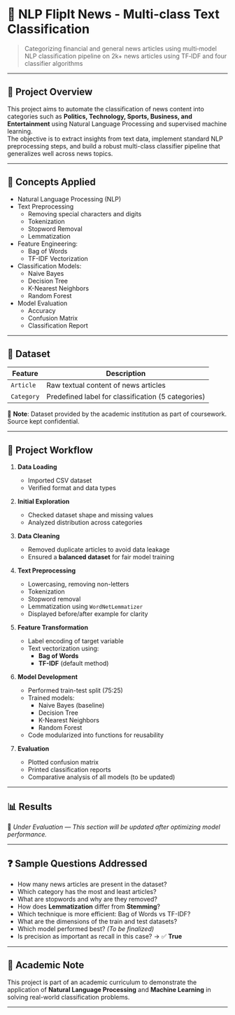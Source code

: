 # 📰 NLP FlipIt News - Multi-class Text Classification

> Categorizing financial and general news articles using multi‑model NLP classification pipeline on 2k+ news articles using TF‑IDF and four classifier algorithms

---

## 📌 Project Overview

This project aims to automate the classification of news content into categories such as **Politics, Technology, Sports, Business, and Entertainment** using Natural Language Processing and supervised machine learning.  
The objective is to extract insights from text data, implement standard NLP preprocessing steps, and build a robust multi-class classifier pipeline that generalizes well across news topics.

---

## 🧠 Concepts Applied

- Natural Language Processing (NLP)
- Text Preprocessing  
  - Removing special characters and digits  
  - Tokenization  
  - Stopword Removal  
  - Lemmatization  
- Feature Engineering:  
  - Bag of Words  
  - TF-IDF Vectorization  
- Classification Models:  
  - Naive Bayes  
  - Decision Tree  
  - K-Nearest Neighbors  
  - Random Forest  
- Model Evaluation  
  - Accuracy  
  - Confusion Matrix  
  - Classification Report

---

## 📂 Dataset

| Feature   | Description                                       |
|-----------|---------------------------------------------------|
| `Article` | Raw textual content of news articles              |
| `Category`| Predefined label for classification (5 categories)|

📝 **Note**: Dataset provided by the academic institution as part of coursework. Source kept confidential.

---

## 🔁 Project Workflow

1. **Data Loading**
   - Imported CSV dataset
   - Verified format and data types

2. **Initial Exploration**
   - Checked dataset shape and missing values
   - Analyzed distribution across categories

3. **Data Cleaning**
   - Removed duplicate articles to avoid data leakage
   - Ensured a **balanced dataset** for fair model training

4. **Text Preprocessing**
   - Lowercasing, removing non-letters
   - Tokenization
   - Stopword removal
   - Lemmatization using `WordNetLemmatizer`
   - Displayed before/after example for clarity

5. **Feature Transformation**
   - Label encoding of target variable
   - Text vectorization using:
     - **Bag of Words**
     - **TF-IDF** (default method)

6. **Model Development**
   - Performed train-test split (75:25)
   - Trained models:
     - Naive Bayes (baseline)
     - Decision Tree
     - K-Nearest Neighbors
     - Random Forest
   - Code modularized into functions for reusability

7. **Evaluation**
   - Plotted confusion matrix
   - Printed classification reports
   - Comparative analysis of all models (to be updated)

---

## 📊 Results

🚧 _Under Evaluation — This section will be updated after optimizing model performance._

---

## ❓ Sample Questions Addressed

- How many news articles are present in the dataset?
- Which category has the most and least articles?
- What are stopwords and why are they removed?
- How does **Lemmatization** differ from **Stemming**?
- Which technique is more efficient: Bag of Words vs TF-IDF?
- What are the dimensions of the train and test datasets?
- Which model performed best? _(To be finalized)_
- Is precision as important as recall in this case? → ✅ **True**

---


## 📌 Academic Note

This project is part of an academic curriculum to demonstrate the application of **Natural Language Processing** and **Machine Learning** in solving real-world classification problems.

---
